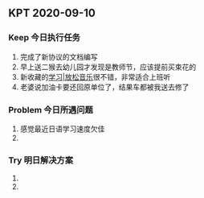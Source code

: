 ## KPT 2020-09-10

### Keep 今日执行任务
1. 完成了新协议的文档编写
2. 早上送二猴去幼儿园才发现是教师节，应该提前买束花的
3. 新收藏的[学习|放松音乐](https://c.y.qq.com/base/fcgi-bin/u?__=HsYkuce)很不错，非常适合上班听
4. 老婆说加油卡要还回原单位了，结果车都被我送去修了

### Problem 今日所遇问题
1. 感觉最近日语学习速度欠佳
2. 

### Try 明日解决方案
1. 
2. 